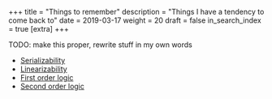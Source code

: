 +++
title = "Things to remember"
description = "Things I have a tendency to come back to"
date = 2019-03-17
weight = 20
draft = false
in_search_index = true
[extra]
+++

TODO: make this proper, rewrite stuff in my own words

- [Serializability](https://en.wikipedia.org/wiki/Serializability)
- [Linearizability](https://en.wikipedia.org/wiki/Linearizability)
- [First order logic](https://en.wikipedia.org/wiki/First-order_logic)
- [Second order logic](https://en.wikipedia.org/wiki/Second-order_logic)
